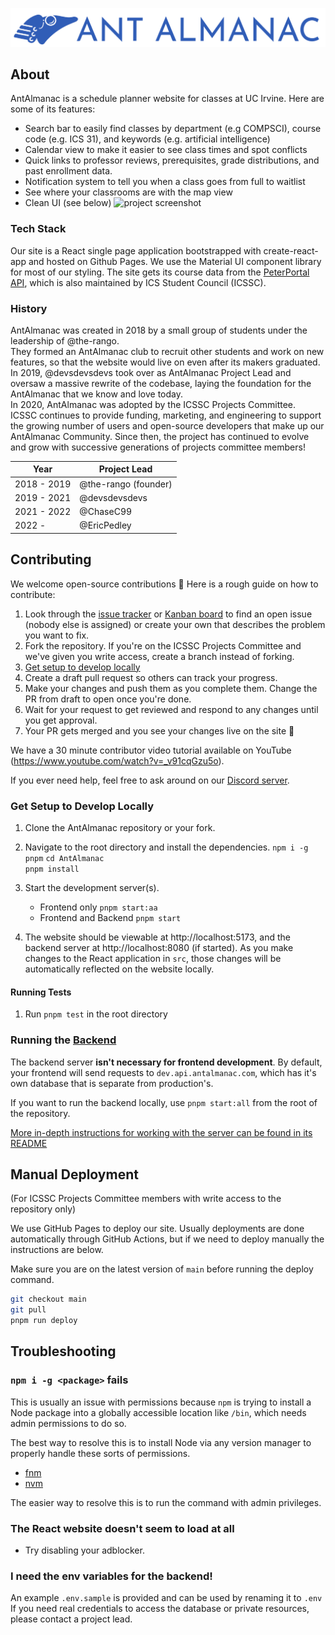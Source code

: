 ![AntAlmanac](apps/antalmanac/public/banner.png)

## About

AntAlmanac is a schedule planner website for classes at UC Irvine. Here are some of its features:

-   Search bar to easily find classes by department (e.g COMPSCI), course code (e.g. ICS 31), and keywords (e.g. artificial intelligence)
-   Calendar view to make it easier to see class times and spot conflicts
-   Quick links to professor reviews, prerequisites, grade distributions, and past enrollment data.
-   Notification system to tell you when a class goes from full to waitlist
-   See where your classrooms are with the map view
-   Clean UI (see below)
    ![project screenshot](https://user-images.githubusercontent.com/48658337/177026240-be0f79b4-e909-486b-aa52-c1a435983781.png)

### Tech Stack

Our site is a React single page application bootstrapped with create-react-app and hosted on Github Pages.
We use the Material UI component library for most of our styling.
The site gets its course data from the [PeterPortal API](https://api.peterportal.org/),
which is also maintained by ICS Student Council (ICSSC).

### History

AntAlmanac was created in 2018 by a small group of students under the leadership of @the-rango.  
They formed an AntAlmanac club to recruit other students and work on new features,
so that the website would live on even after its makers graduated.  
In 2019, @devsdevsdevs took over as AntAlmanac Project Lead and oversaw a massive rewrite of the codebase,
laying the foundation for the AntAlmanac that we know and love today.  
In 2020, AntAlmanac was adopted by the ICSSC Projects Committee.  
ICSSC continues to provide funding, marketing, and engineering 
to support the growing number of users and open-source developers that make up our AntAlmanac Community.
Since then, the project has continued to evolve and grow with successive generations of projects committee members!

| Year        | Project Lead         |
| ----------- | -------------------- |
| 2018 - 2019 | @the-rango (founder) |
| 2019 - 2021 | @devsdevsdevs        |
| 2021 - 2022 | @ChaseC99            |
| 2022 -      | @EricPedley          |

## Contributing

We welcome open-source contributions 🤗 Here is a rough guide on how to contribute:

1. Look through the [issue tracker](https://github.com/icssc/AntAlmanac/issues) or [Kanban board](https://github.com/icssc/AntAlmanac/wiki/Kanban-Board-Docs) to find an open issue (nobody else is assigned) or create your own that describes the problem you want to fix. 
2. Fork the repository. If you're on the ICSSC Projects Committee and we've given you write access, create a branch instead of forking.
3. [Get setup to develop locally](#get-setup-to-develop-locally)
4. Create a draft pull request so others can track your progress.
5. Make your changes and push them as you complete them. Change the PR from draft to open once you're done.
6. Wait for your request to get reviewed and respond to any changes until you get approval.
7. Your PR gets merged and you see your changes live on the site 🥳

We have a 30 minute contributor video tutorial available on YouTube (https://www.youtube.com/watch?v=_v91cqGzu5o).

If you ever need help, feel free to ask around on our [Discord server](https://discord.gg/Zu8KZHERtJ).

### Get Setup to Develop Locally

1. Clone the AntAlmanac repository or your fork.

2. Navigate to the root directory and install the dependencies.
   `npm i -g pnpm` 
   `cd AntAlmanac`  
   `pnpm install`

3. Start the development server(s).
   - Frontend only
      `pnpm start:aa`
   - Frontend and Backend
      `pnpm start`

4. The website should be viewable at http://localhost:5173, 
   and the backend server at http://localhost:8080 (if started).
   As you make changes to the React application in `src`, those changes will be automatically reflected on the website locally.

#### Running Tests
1. Run `pnpm test` in the root directory

### Running the [Backend](https://github.com/icssc/antalmanac-backend)

The backend server __isn't necessary for frontend development__. 
By default, your frontend will send requests to `dev.api.antalmanac.com`, which has it's own database that is separate from production's.

If you want to run the backend locally, use `pnpm start:all` from the root of the repository.

[More in-depth instructions for working with the server can be found in its README](apps/backend/README.md)

## Manual Deployment

(For ICSSC Projects Committee members with write access to the repository only)

We use GitHub Pages to deploy our site.
Usually deployments are done automatically through GitHub Actions,
but if we need to deploy manually the instructions are below.

Make sure you are on the latest version of `main` before running the deploy command.

```bash
git checkout main
git pull
pnpm run deploy
```

## Troubleshooting

### `npm i -g <package>` fails
This is usually an issue with permissions because `npm` is trying to install a Node package 
into a globally accessible location like `/bin`, which needs admin permissions to do so.

The best way to resolve this is to install Node via any version manager to properly handle 
these sorts of permissions.
- [fnm](https://github.com/Schniz/fnm)
- [nvm](https://github.com/nvm-sh/nvm)

The easier way to resolve this is to run the command with admin privileges.

### The React website doesn't seem to load at all
- Try disabling your adblocker.


### I need the env variables for the backend!
An example `.env.sample` is provided and can be used by renaming it to `.env`
If you need real credentials to access the database or private resources,
please contact a project lead.
